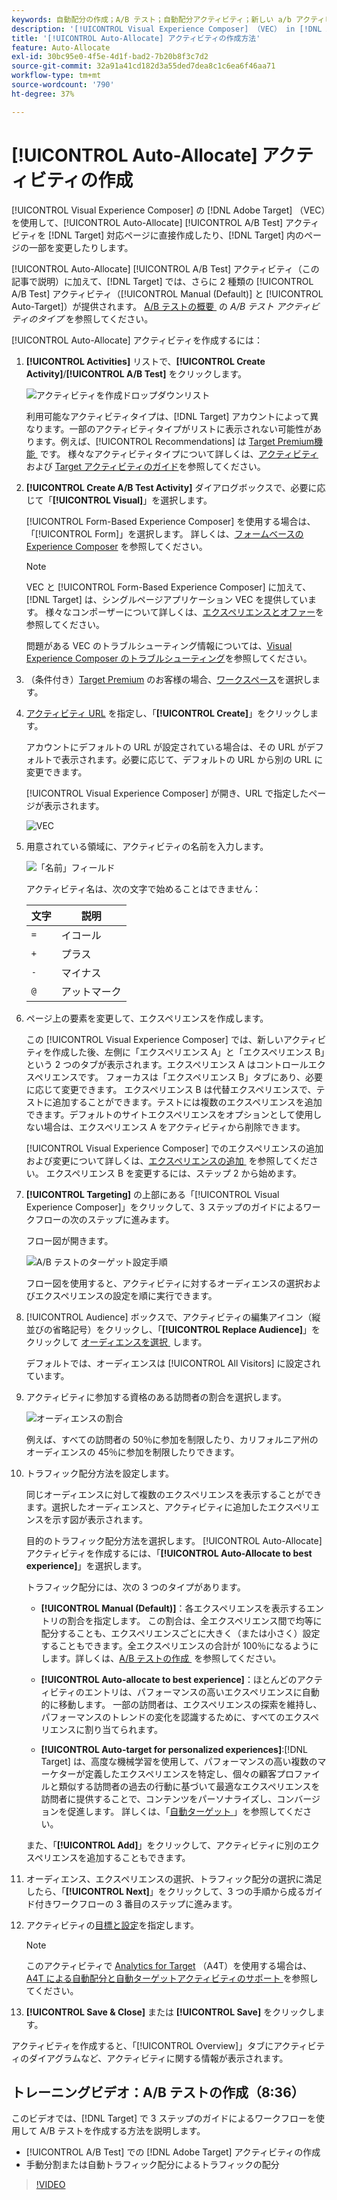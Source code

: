```yaml
---
keywords: 自動配分の作成；A/B テスト；自動配分アクティビティ；新しい a/b アクティビティ；自動配分；最適なエクスペリエンスへの自動配分；配分；自動配分
description: '[!UICONTROL Visual Experience Composer] （VEC） in [!DNL Adobe Target]  を使用して、[!UICONTROL Auto-Allocate] A/B テストアクティビティを作成する方法を説明します。'
title: '[!UICONTROL Auto-Allocate] アクティビティの作成方法'
feature: Auto-Allocate
exl-id: 30bc95e0-4f5e-4d1f-bad2-7b20b8f3c7d2
source-git-commit: 32a91a41cd182d3a55ded7dea8c1c6ea6f46aa71
workflow-type: tm+mt
source-wordcount: '790'
ht-degree: 37%

---
```


# [!UICONTROL Auto-Allocate] アクティビティの作成

[!UICONTROL Visual Experience Composer] の [!DNL Adobe Target] （VEC）を使用して、[!UICONTROL Auto-Allocate] [!UICONTROL A/B Test] アクティビティを [!DNL Target] 対応ページに直接作成したり、[!DNL Target] 内のページの一部を変更したりします。

[!UICONTROL Auto-Allocate] [!UICONTROL A/B Test] アクティビティ（この記事で説明）に加えて、[!DNL Target] では、さらに 2 種類の [!UICONTROL A/B Test] アクティビティ（[!UICONTROL Manual (Default)] と [!UICONTROL Auto-Target]）が提供されます。 [A/B テストの概要 &#x200B;](/help/main/c-activities/t-test-ab/test-ab.md#types) の *A/B テスト アクティビティのタイプ* を参照してください。

[!UICONTROL Auto-Allocate] アクティビティを作成するには：

1. **[!UICONTROL Activities]** リストで、**[!UICONTROL Create Activity]**/**[!UICONTROL A/B Test]** をクリックします。

   ![アクティビティを作成ドロップダウンリスト](/help/main/c-activities/t-test-ab/t-test-create-ab/assets/ab_select-new.png)

   利用可能なアクティビティタイプは、[!DNL Target] アカウントによって異なります。一部のアクティビティタイプがリストに表示されない可能性があります。例えば、[!UICONTROL Recommendations] は [Target Premium機能 &#x200B;](/help/main/c-intro/intro.md#premium) です。 様々なアクティビティタイプについて詳しくは、[アクティビティ](/help/main/c-activities/activities.md)および [Target アクティビティのガイド](/help/main/c-activities/target-activities-guide.md)を参照してください。

1. **[!UICONTROL Create A/B Test Activity]** ダイアログボックスで、必要に応じて「**[!UICONTROL Visual]**」を選択します。

   [!UICONTROL Form-Based Experience Composer] を使用する場合は、「[!UICONTROL Form]」を選択します。 詳しくは、[フォームベースの Experience Composer](/help/main/c-experiences/form-experience-composer.md) を参照してください。

   >[!NOTE]
   >
   >VEC と [!UICONTROL Form-Based Experience Composer] に加えて、[!DNL Target] は、シングルページアプリケーション VEC を提供しています。 様々なコンポーザーについて詳しくは、[エクスペリエンスとオファー](/help/main/c-experiences/experiences.md)を参照してください。
   >
   >問題がある VEC のトラブルシューティング情報については、[Visual Experience Composer のトラブルシューティング](/help/main/c-experiences/c-visual-experience-composer/r-troubleshoot-composer/troubleshoot-composer.md)を参照してください。

1. （条件付き）[Target Premium](/help/main/c-intro/intro.md#premium) のお客様の場合、[ワークスペース](/help/main/administrating-target/c-user-management/property-channel/property-channel.md)を選択します。

1. [&#x200B; アクティビティ URL](/help/main/c-activities/t-test-ab/t-test-create-ab/ab-activity-url.md) を指定し、「**[!UICONTROL Create]**」をクリックします。

   アカウントにデフォルトの URL が設定されている場合は、その URL がデフォルトで表示されます。必要に応じて、デフォルトの URL から別の URL に変更できます。

   [!UICONTROL Visual Experience Composer] が開き、URL で指定したページが表示されます。

   ![VEC](/help/main/c-activities/t-test-ab/t-test-create-ab/assets/vec-new.png)

1. 用意されている領域に、アクティビティの名前を入力します。

   ![「名前」フィールド](/help/main/c-activities/t-test-ab/t-test-create-ab/assets/ab_newname-new.png)

   アクティビティ名は、次の文字で始めることはできません：

   | 文字 | 説明 |
   |--- |--- |
   | `=` | イコール |
   | `+` | プラス |
   | `-` | マイナス |
   | `@` | アットマーク |

1. ページ上の要素を変更して、エクスペリエンスを作成します。

   この [!UICONTROL Visual Experience Composer] では、新しいアクティビティを作成した後、左側に「エクスペリエンス A」と「エクスペリエンス B」という 2 つのタブが表示されます。エクスペリエンス A はコントロールエクスペリエンスです。 フォーカスは「エクスペリエンス B」タブにあり、必要に応じて変更できます。 エクスペリエンス B は代替エクスペリエンスで、テストに追加することができます。テストには複数のエクスペリエンスを追加できます。デフォルトのサイトエクスペリエンスをオプションとして使用しない場合は、エクスペリエンス A をアクティビティから削除できます。

   [!UICONTROL Visual Experience Composer] でのエクスペリエンスの追加および変更について詳しくは、[&#x200B; エクスペリエンスの追加 &#x200B;](/help/main/c-activities/t-test-ab/t-test-create-ab/ab-add-experience.md) を参照してください。 エクスペリエンス B を変更するには、ステップ 2 から始めます。

1. **[!UICONTROL Targeting]** の上部にある「[!UICONTROL Visual Experience Composer]」をクリックして、3 ステップのガイドによるワークフローの次のステップに進みます。

   フロー図が開きます。

   ![A/B テストのターゲット設定手順](/help/main/c-activities/t-test-ab/t-test-create-ab/assets/ab_flow-new.png)

   フロー図を使用すると、アクティビティに対するオーディエンスの選択およびエクスペリエンスの設定を順に実行できます。

1. [!UICONTROL Audience] ボックスで、アクティビティの編集アイコン（縦並びの省略記号）をクリックし、「**[!UICONTROL Replace Audience]**」をクリックして [&#x200B; オーディエンスを選択 &#x200B;](/help/main/c-activities/t-test-ab/t-test-create-ab/ab-audience.md) します。

   デフォルトでは、オーディエンスは [!UICONTROL All Visitors] に設定されています。

1. アクティビティに参加する資格のある訪問者の割合を選択します。

   ![オーディエンスの割合](/help/main/c-activities/t-test-ab/t-test-create-ab/assets/audperc-new.png)

   例えば、すべての訪問者の 50％に参加を制限したり、カリフォルニア州のオーディエンスの 45％に参加を制限したりできます。

1. トラフィック配分方法を設定します。

   同じオーディエンスに対して複数のエクスペリエンスを表示することができます。選択したオーディエンスと、アクティビティに追加したエクスペリエンスを示す図が表示されます。

   目的のトラフィック配分方法を選択します。 [!UICONTROL Auto-Allocate] アクティビティを作成するには、「**[!UICONTROL Auto-Allocate to best experience]**」を選択します。

   トラフィック配分には、次の 3 つのタイプがあります。

   * **[!UICONTROL Manual (Default)]**：各エクスペリエンスを表示するエントリの割合を指定します。 この割合は、全エクスペリエンス間で均等に配分することも、エクスペリエンスごとに大きく（または小さく）設定することもできます。全エクスペリエンスの合計が 100％になるようにします。詳しくは、[A/B テストの作成 &#x200B;](/help/main/c-activities/t-test-ab/t-test-create-ab/test-create-ab.md) を参照してください。

   * **[!UICONTROL Auto-allocate to best experience]**：ほとんどのアクティビティのエントリは、パフォーマンスの高いエクスペリエンスに自動的に移動します。 一部の訪問者は、エクスペリエンスの探索を維持し、パフォーマンスのトレンドの変化を認識するために、すべてのエクスペリエンスに割り当てられます。

   * **[!UICONTROL Auto-target for personalized experiences]**:[!DNL Target] は、高度な機械学習を使用して、パフォーマンスの高い複数のマーケターが定義したエクスペリエンスを特定し、個々の顧客プロファイルと類似する訪問者の過去の行動に基づいて最適なエクスペリエンスを訪問者に提供することで、コンテンツをパーソナライズし、コンバージョンを促進します。 詳しくは、「[&#x200B; 自動ターゲット &#x200B;](/help/main/c-activities/auto-target/auto-target-to-optimize.md)」を参照してください。

   また、「**[!UICONTROL Add]**」をクリックして、アクティビティに別のエクスペリエンスを追加することもできます。

1. オーディエンス、エクスペリエンスの選択、トラフィック配分の選択に満足したら、「**[!UICONTROL Next]**」をクリックして、3 つの手順から成るガイド付きワークフローの 3 番目のステップに進みます。

1. アクティビティの[目標と設定](/help/main/c-activities/t-test-ab/t-test-create-ab/ab-goals-and-settings.md)を指定します。

   >[!NOTE]
   >
   >このアクティビティで [Analytics for Target](/help/main/c-integrating-target-with-mac/a4t/a4t.md) （A4T）を使用する場合は、[A4T による自動配分と自動ターゲットアクティビティのサポート &#x200B;](/help/main/c-integrating-target-with-mac/a4t/a4t-at-aa.md) を参照してください。

1. **[!UICONTROL Save & Close]** または **[!UICONTROL Save]** をクリックします。

アクティビティを作成すると、「[!UICONTROL Overview]」タブにアクティビティのダイアグラムなど、アクティビティに関する情報が表示されます。

## トレーニングビデオ：A/B テストの作成（8:36）

このビデオでは、[!DNL Target] で 3 ステップのガイドによるワークフローを使用して A/B テストを作成する方法を説明します。

* [!UICONTROL A/B Test] での [!DNL Adobe Target] アクティビティの作成
* 手動分割または自動トラフィック配分によるトラフィックの配分

>[!VIDEO](https://video.tv.adobe.com/v/29958?captions=jpn)
